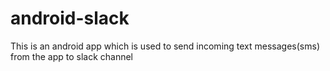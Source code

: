 # android-slack
This is an android app which is used to send incoming text messages(sms) from the app to slack channel
